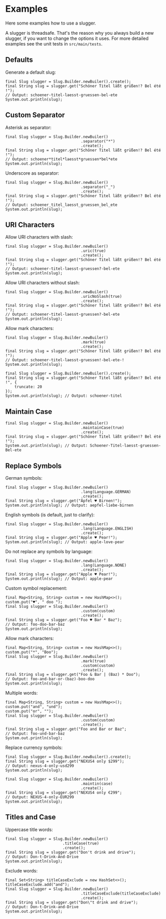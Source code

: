 # Examples

Here some examples how to use a slugger.

A slugger is threadsafe.  That's the reason why you always  build a new slugger,
if you want  to change the options  it uses. For more detailed  examples see the
unit tests in `src/main/tests`.

## Defaults

Generate a default slug:

    final Slug slugger = Slug.Builder.newBuiler().create();
    final String slug = slugger.get("Schöner Titel läßt grüßen!? Bel été !");
    // Output: schoener-titel-laesst-gruessen-bel-ete
    System.out.println(slug);

## Custom Separator

Asterisk as separator:

    final Slug slugger = Slug.Builder.newBuiler()
                                     .separator("*")
                                     .create();
    final String slug = slugger.get("Schöner Titel läßt grüßen!? Bel été !");
    // Output: schoener*titel*laesst*gruessen*bel*ete
    System.out.println(slug);

Underscore  as separator:

    final Slug slugger = Slug.Builder.newBuiler()
                                     .separator("_")
                                     .create();
    final String slug = slugger.get("Schöner Titel läßt grüßen!? Bel été !");
    // Output: schoener_titel_laesst_gruessen_bel_ete
    System.out.println(slug);

## URI Characters

Allow URI characters with slash:

    final Slug slugger = Slug.Builder.newBuiler()
                                     .uric(true)
                                     .create();
    final String slug = slugger.get("Schöner Titel läßt grüßen!? Bel été !");
    // Output: schoener-titel-laesst-gruessen?-bel-ete
    System.out.println(slug);

Allow URI characters without slash:

    final Slug slugger = Slug.Builder.newBuiler()
                                     .uricNoSlash(true)
                                     .create();
    final String slug = slugger.get("Schöner Titel läßt grüßen!? Bel été !");
    // Output: schoener-titel-laesst-gruessen?-bel-ete
    System.out.println(slug);

Allow mark characters:

    final Slug slugger = Slug.Builder.newBuiler()
                                     .mark(true)
                                     .create();
    final String slug = slugger.get("Schöner Titel läßt grüßen!? Bel été !");
    // Output: schoener-titel-laesst-gruessen!-bel-ete-!
    System.out.println(slug);

    final Slug slugger = Slug.Builder.newBuiler().create();
    final String slug = slugger.get("Schöner Titel läßt grüßen!? Bel été !", {
        truncate: 20
    });
    System.out.println(slug); // Output: schoener-titel

## Maintain Case

    final Slug slugger = Slug.Builder.newBuiler()
                                     .maintainCase(true)
                                     .create();
    final String slug = slugger.get("Schöner Titel läßt grüßen!? Bel été !");
    System.out.println(slug); // Output: Schoener-Titel-laesst-gruessen-Bel-ete

## Replace Symbols

German symbols:

    final Slug slugger = Slug.Builder.newBuiler()
                                     .lang(Language.GERMAN)
                                     .create();
    final String slug = slugger.get("Äpfel ♥ Birnen!");
    System.out.println(slug); // Output: aepfel-liebe-birnen

English symbols (is default, just to clarify):

    final Slug slugger = Slug.Builder.newBuiler()
                                     .lang(Language.ENGLISH)
                                     .create();
    final String slug = slugger.get("Apple ♥ Pear!");
    System.out.println(slug); // Output: apple-love-pear

Do not replace any symbols by language:

    final Slug slugger = Slug.Builder.newBuiler()
                                     .lang(Language.NONE)
                                     .create();
    final String slug = slugger.get("Apple ♥ Pear!");
    System.out.println(slug); // Output: apple-pear

Custom symbol replacement:

    final Map<String, String> custom = new HashMap<>();
    custom.put("♥", " doo ");
    final Slug slugger = Slug.Builder.newBuiler()
                                     .custom(custom)
                                     .create();
    final String slug = slugger.get("Foo ♥ Bar * Baz");
    // Output: foo-doo-bar-baz
    System.out.println(slug);

Allow mark characters:

    final Map<String, String> custom = new HashMap<>();
    custom.put("*", "Boo");
    final Slug slugger = Slug.Builder.newBuiler()
                                     .mark(true)
                                     .custom(custom)
                                     .create();
    final String slug = slugger.get("Foo & Bar | (Baz) * Doo");
    // Output: foo-and-bar-or-(baz)-boo-doo
    System.out.println(slug);

Multiple words:

    final Map<String, String> custom = new HashMap<>();
    custom.put("and", "und");
    custom.put("or", "");
    final Slug slugger = Slug.Builder.newBuiler()
                                     .custom(custom)
                                     .create();
    final String slug = slugger.get("Foo and Bar or Baz";
    // Output: foo-und-bar-baz
    System.out.println(slug);

Replace currency symbols:

    final Slug slugger = Slug.Builder.newBuiler().create();
    final String slug = slugger.get("NEXUS4 only $299");
    // Output: nexus-4-only-usd299
    System.out.println(slug);

    final Slug slugger = Slug.Builder.newBuiler()
                                     .maintin(case)
                                     .create();
    final String slug = slugger.get("NEXUS4 only €299";
    // Output: NEXUS-4-only-EUR299
    System.out.println(slug);

## Titles and Case

Uppercase title words:

    final Slug slugger = Slug.Builder.newBuiler()
                             .titleCase(true)
                             .create();
    final String slug = slugger.get("Don't drink and drive");
    // Output: Don-t-Drink-And-Drive
    System.out.println(slug);

Exclude words:

    final Set<String> titleCaseExclude = new HashSet<>();
    titleCaseExclude.add("and");
    final Slug slugger = Slug.Builder.newBuiler()
                                     .titleCaseExclude(titleCaseExclude)
                                     .create();
    final String slug = slugger.get("Don\"t drink and drive");
    // Output: Don-t-Drink-and-Drive
    System.out.println(slug);
